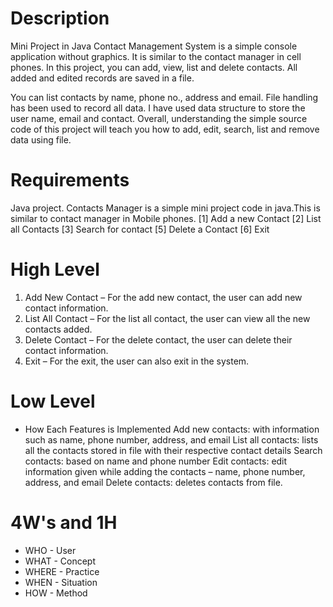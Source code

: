 # Description

Mini Project in Java Contact Management System is a simple console application without graphics. It is similar to the contact manager in cell phones. In this project, you can add, view, list and delete contacts. All added and edited records are saved in a file.

You can list contacts by name, phone no., address and email. File handling has been used to record all data. I have used data structure to store the user name, email and contact. Overall, understanding the simple source code of this project will teach you how to add, edit, search, list and remove data using file.

# Requirements

Java project. Contacts Manager is a simple mini project code in java.This is similar to contact manager in Mobile phones.
[1] Add a new Contact [2] List all Contacts [3] Search for contact [5] Delete a Contact [6] Exit

# High Level 

1. Add New Contact – For the add new contact, the user can add new contact information.
2. List All Contact – For the list all contact, the user can view all the new contacts added.
3. Delete Contact – For the delete contact, the user can delete their contact information.
4. Exit – For the exit, the user can also exit in the system.

# Low Level

* How Each Features is Implemented Add new contacts: with information such as name, phone number, address, and email List all contacts: lists all the contacts stored in file with their respective contact details Search contacts: based on name and phone number Edit contacts: edit information given while adding the contacts – name, phone number, address, and email Delete contacts: deletes contacts from file.

# 4W's and 1H

* WHO - User
* WHAT - Concept
* WHERE - Practice
* WHEN - Situation
* HOW - Method